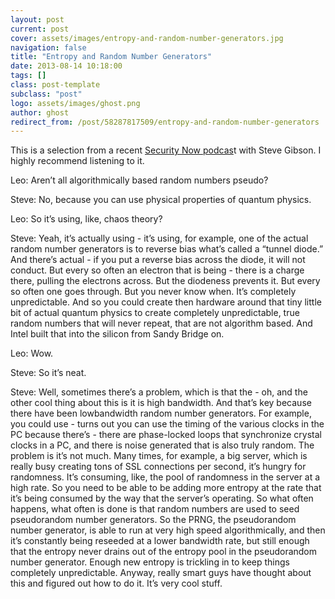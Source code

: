 ```yaml
---
layout: post
current: post
cover: assets/images/entropy-and-random-number-generators.jpg
navigation: false
title: "Entropy and Random Number Generators"
date: 2013-08-14 10:18:00
tags: []
class: post-template
subclass: "post"
logo: assets/images/ghost.png
author: ghost
redirect_from: /post/58287817509/entropy-and-random-number-generators
---
```


This is a selection from a recent [Security Now podcas](https://href.li/?http://twit.tv/sn)t with Steve Gibson. I highly recommend listening to it.

Leo: Aren’t all algorithmically based random numbers pseudo?

Steve: No, because you can use physical properties of quantum physics.

Leo: So it’s using, like, chaos theory?

Steve: Yeah, it’s actually using - it’s using, for example, one of the actual random number generators is to reverse bias what’s called a “tunnel diode.” And there’s actual - if you put a reverse bias across the diode, it will not conduct. But every so often an electron that is being - there is a charge there, pulling the electrons across. But the diodeness prevents it. But every so often one goes through. But you never know when. It’s completely unpredictable. And so you could create then hardware around that tiny little bit of actual quantum physics to create completely unpredictable, true random numbers that will never repeat, that are not algorithm based. And Intel built that into the silicon from Sandy Bridge on.

Leo: Wow.

Steve: So it’s neat.

Steve: Well, sometimes there’s a problem, which is that the - oh, and the other cool thing about this is it is high bandwidth. And that’s key because there have been lowbandwidth random number generators. For example, you could use - turns out you can use the timing of the various clocks in the PC because there’s - there are phase-locked loops that synchronize crystal clocks in a PC, and there is noise generated that is also truly random. The problem is it’s not much. Many times, for example, a big server, which is really busy creating tons of SSL connections per second, it’s hungry for randomness. It’s consuming, like, the pool of randomness in the server at a high rate. So you need to be able to be adding more entropy at the rate that it’s being consumed by the way that the server’s operating. So what often happens, what often is done is that random numbers are used to seed pseudorandom number generators. So the PRNG, the pseudorandom number generator, is able to run at very high speed algorithmically, and then it’s constantly being reseeded at a lower bandwidth rate, but still enough that the entropy never drains out of the entropy pool in the pseudorandom number generator. Enough new entropy is trickling in to keep things completely unpredictable. Anyway, really smart guys have thought about this and figured out how to do it. It’s very cool stuff.
